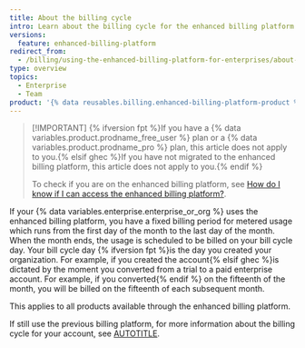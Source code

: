 ```yaml
---
title: About the billing cycle
intro: Learn about the billing cycle for the enhanced billing platform.
versions:
  feature: enhanced-billing-platform
redirect_from:
  - /billing/using-the-enhanced-billing-platform-for-enterprises/about-the-billing-cycle
type: overview
topics:
  - Enterprise
  - Team
product: '{% data reusables.billing.enhanced-billing-platform-product %}'
---
```


>[!IMPORTANT] {% ifversion fpt %}If you have a {% data variables.product.prodname_free_user %} plan or a {% data variables.product.prodname_pro %} plan, this article does not apply to you.{% elsif ghec %}If you have not migrated to the enhanced billing platform, this article does not apply to you.{% endif %}
>
> To check if you are on the enhanced billing platform, see [How do I know if I can access the enhanced billing platform?](/billing/using-the-new-billing-platform/about-the-new-billing-platform-for-enterprises#how-do-i-know-if-i-can-access-the-enhanced-billing-platform).

If your {% data variables.enterprise.enterprise_or_org %} uses the enhanced billing platform, you have a fixed billing period for metered usage which runs from the first day of the month to the last day of the month. When the month ends, the usage is scheduled to be billed on your bill cycle day. Your bill cycle day {% ifversion fpt %}is the day you created your organization. For example, if you created the account{% elsif ghec %}is dictated by the moment you converted from a trial to a paid enterprise account. For example, if you converted{% endif %} on the fifteenth of the month, you will be billed on the fifteenth of each subsequent month.

This applies to all products available through the enhanced billing platform.

If still use the previous billing platform, for more information about the billing cycle for your account, see [AUTOTITLE](/billing/using-the-billing-platform/changing-the-duration-of-your-billing-cycle).
